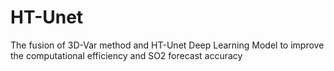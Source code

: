 # HT-Unet
The fusion of 3D-Var method and HT-Unet Deep Learning Model to improve the computational efficiency and SO2 forecast accuracy
